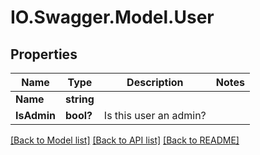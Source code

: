 # IO.Swagger.Model.User
## Properties

Name | Type | Description | Notes
------------ | ------------- | ------------- | -------------
**Name** | **string** |  | 
**IsAdmin** | **bool?** | Is this user an admin? | 

[[Back to Model list]](../README.md#documentation-for-models) [[Back to API list]](../README.md#documentation-for-api-endpoints) [[Back to README]](../README.md)

